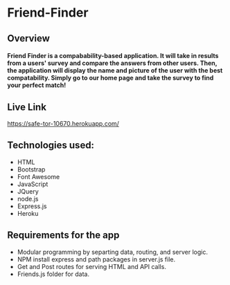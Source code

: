 # Friend-Finder

## Overview
#### Friend Finder is a compabability-based application. It will take in results from a users' survey and compare the answers from other users. Then, the application will display the name and picture of the user with the best compatability. Simply go to our home page and take the survey to find your perfect match!

## Live Link
https://safe-tor-10670.herokuapp.com/

## Technologies used:
* HTML
* Bootstrap
* Font Awesome
* JavaScript
* JQuery
* node.js
* Express.js
* Heroku

## Requirements for the app
* Modular programming by separting data, routing, and server logic.
* NPM install express and path packages in server.js file.
* Get and Post routes for serving HTML and API calls.
* Friends.js folder for data.